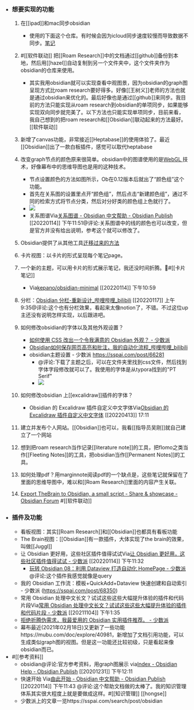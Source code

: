 - ### 想要实现的功能
    1. 在[[ipad]]和mac同步obsidian
        - 使用的下面这个仓库。有时候会因为icloud同步速度较慢而导致数据不同步。[笔记](hook://file/L0Q13iqY1?p=aUNsb3Vkfm1kfm9ic2lkaWFuL0RvY3VtZW50cw==&n=%E7%AC%94%E8%AE%B0)
    2. #[[软件联动]] 把[[Roam Research]]中的文档通过[[github]]备份到本地，然后用[[hazel]]自动复制到另一个文件夹中，这个文件夹作为obsidian的仓库来使用。
        - 其实我用obsidian就可以实现查看中观图景，因为obsidian的graph图呈现方式比roam research要好得多。好像[[王树义]]老师的方法也就是通过obsidian来优化的。最后好像也是通过[[github]]来同步。我目前的方法只能实现从roam research到obsidian的单项同步，如果能够实现双向同步就完美了。以下方法也只能实现单项同步，目前来看，我自己想到的把roam research和[[Obsidian]]联动起来的方法最好。[[软件联动]]
    3. 新增了canvas功能，非常接近[[Heptabase]]的使用体验了。最近[[Obsidian]]出了一款白板插件，感觉可以取代heptabase
    4. 改变graph节点的颜色原来很简单。obsidian中的图谱使用的是[WebGL ](brain://api.thebrain.com/g7PXu0IyM0ucARb24SvxiA/wi2B8K0hK0aP6-YksheQVA/WebGL)技术，好像幕布中的思维导图也是用的这种技术。
        - 节点设置颜色的方法如图所示，Ob在0.12版本后就出了“颜色组”这个功能。
        - 首先在关系图的设置里点开“颜色组”，然后点击“新建颜色组”，通过不同的检索方式将节点分类，然后对分好类的颜色组上色就行了。
        - ![](https://firebasestorage.googleapis.com/v0/b/firescript-577a2.appspot.com/o/imgs%2Fapp%2Fxinyiheng%2Fnr74QeftuU.png?alt=media&token=2d3fa0aa-d4eb-46bb-bc66-1fec6e1cf3bc)
        - 关系图谱Via[关系图谱 - Obsidian 中文帮助 - Obsidian Publish](https://publish.obsidian.md/help-zh/%E6%8F%92%E4%BB%B6/%E5%85%B3%E7%B3%BB%E5%9B%BE%E8%B0%B1) [[20220114]] 下午11:51@评论:关系图谱中的线的颜色也可以改变，但是官方并没有给出说明，参考这个就可以修改了。
    5. Obsidian提供了从其他工具[迁移过来的方法](https://forum.obsidian.md/t/meta-migration-workflows/15252)
    6. 卡片视图：以卡片的形式呈现每个笔记page。
    7. 一个新的主题，可以用卡片的形式展示笔记，我还没时间折腾。#[[卡片笔记]]
        - Via[kepano/obsidian-minimal](https://github.com/kepano/obsidian-minimal) [[20220114]] 下午10:59
    8. 分栏：[Obsidian 分栏-重新设计_哔哩哔哩_bilibili](https://www.bilibili.com/video/BV1qL4y147iU?p=1&share_medium=android&share_plat=android&share_session_id=e6fb1db1-228d-4cd2-aeba-99c33a863c69&share_source=GENERIC&share_tag=s_i&timestamp=1642344305&unique_k=400MQus) [[20220117]] 上午9:35@评论:这个也有分栏效果，看起来太像notion了，不错。不过这位up主还没有说明怎样实现，以后跟进吧。
    9. 如何修改obsidian的字体以及其他外观设置？
        - [如何使用 CSS 改出一个令我满意的 Obsidian 外观？ - 少数派](https://sspai.com/post/75363)
        - [Obsidian如何保存网页高亮和批注，我的自动化流程_哔哩哔哩_bilibili](https://www.bilibili.com/video/BV1LF411G7US/?p=1&share_medium=android&share_plat=android&share_session_id=0b2073bd-dc40-453d-89ca-f6ad3f15d14c&share_source=GENERIC&share_tag=s_i&timestamp=1649983085&unique_k=yi6BhnQ&vd_source=3d8ccab137cc879b5f9cbc14d68843ab)
        - obsidian主题设置 - 少数派  https://sspai.com/post/66281 
            - @评论:下载了主题之后，可以在文件夹里找到css文件，然后找到字体字段修改就可以了。我使用的字体是从typora找到的"PT Serif"
            - ![](https://firebasestorage.googleapis.com/v0/b/firescript-577a2.appspot.com/o/imgs%2Fapp%2Fxinyiheng%2FeWU5Y7lapY.png?alt=media&token=8964683c-5314-4b94-b904-3418ae3cfb7b)

    10. 如何修改obsidian 上[[excalidraw]]插件的字体？
        - Obsidian 的 Excalidraw 插件自定义中文字体Via[Obsidian 的 Excalidraw 插件自定义中文字体](https://www.uncoverman.com/excalidraw-plguin-in-obsidian-support-font-custom.html) [[20220413]] 17:11
    11. 建立并发布个人网站。[[Obsidian]]也可以，我看[[指导员吴刚]]就自己建立了一个网站
    12. 想到把roam research当作记录[[literature note]]的工具，把flomo之类当作[[Fleeting Notes]]的工具，把obsidian当作[[Permanent Notes]]的工具。
    13. 如何处理pdf？用marginnote阅读pdf的一个缺点是，这些笔记就保留在了里面的思维导图中，难以和[[Roam Research]]里面的内容产生关联。
    14. [Export TheBrain to Obsidian, a small script - Share & showcase - Obsidian Forum](https://forum.obsidian.md/t/export-thebrain-to-obsidian-a-small-script/6641/3) #[[软件联动]]
- ### 插件及功能
    - 看板视图：其实[[Roam Research]]和[[Obsidian]]也都具有看板功能
    - The Brain视图：[[Obsidian]]有一款插件，大体实现了the brain的效果，叫做[[Juggl]]
    - 让 Obsidian 更好用，这些社区插件值得试试Via[让 Obsidian 更好用，这些社区插件值得试试 - 少数派](https://sspai.com/post/66094) [[20220114]] 下午11:32
        - [玩转 Obsidian 08：利用 Dataview 打造自动化 HomePage - 少数派](https://sspai.com/post/73958)@评论:这个插件我感觉就像是query
    - 我的 Obsidian 工作流：模板+QuickAdd+Dataview 快速创建和自动索引 - 少数派 (https://sspai.com/post/68350)
    - 常用 Obsidian 处理中文长文？试试这些这些大幅提升体验的插件和代码片段Via[常用 Obsidian 处理中文长文？试试这些这些大幅提升体验的插件和代码片段 - 少数派](https://sspai.com/post/69628) [[20211104]] 下午1:35
    - [拒绝折腾伪需求，我最爱用的 Obsidian 实用插件推荐。 - 少数派](https://sspai.com/post/72426)
    - 幕布最近(2021年02月18日)又更新了一些功能https://mubu.com/doc/explore/40981，新增加了文档引用功能，可以生成类似graph图的视图。但是这一功能还比较初级，只是看起来像obsidian而已。
- #[[参考资料]]
    - obsidian@评论:官方参考资料，用graph图展示
via[Index - Obsidian Help - Obsidian Publish](https://publish.obsidian.md/help/Index)
[[20201231]] 下午12:11
    - 快速开始 Via[由此开始 - Obsidian 中文帮助 - Obsidian Publish](https://publish.obsidian.md/help-zh/%E7%94%B1%E6%AD%A4%E5%BC%80%E5%A7%8B) [[20220114]] 下午11:43 @评论:这个帮助文档做的太棒了。我的知识管理体系其实很大程度上就是要做成这样。#[[知识管理]] [[hongse]]
    - 少数派上的文章一览https://sspai.com/search/post/obsidian
